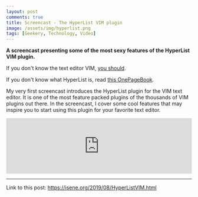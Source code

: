 ```yaml
---
layout: post
comments: true
title: Screencast - The HyperList VIM plugin
image: /assets/img/hyperlist.png
tags: [Geekery, Technology, Video]
---
```


**A screencast presenting some of the most sexy features of the HyperList VIM plugin.**

If you don't know the text editor VIM, [you should](https://www.youtube.com/watch?v=g-XsXEsd6xA).

If you don't know what HyperList is, read [this OnePageBook](https://isene.org/onepagebooks/#1pb-7-describe-anything---simple-and-effective).

My very first screencast introduces the HyperList plugin for the VIM text editor. It is one of the most feature packed plugins of the thousands of VIM plugins out there. In the screencast, I cover some cool features that may inspire you to start using this plugin for your favorite text editor.

<div class="youtube-wrapper">
<center><iframe width="100%" src="https://isene.org/assets/videos/HyperListVIM.mp4" frameborder="0" allow="accelerometer; encrypted-media; gyroscope; picture-in-picture" allowfullscreen></iframe></center>
</div>

---
Link to this post: <https://isene.org/2019/08/HyperListVIM.html>
